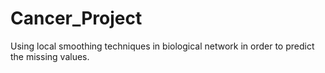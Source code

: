 # Cancer_Project
Using local smoothing techniques in biological network in order to predict the missing values. 
